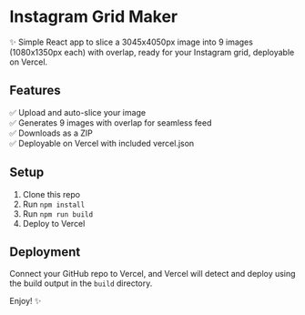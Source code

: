 # Instagram Grid Maker

✨ Simple React app to slice a 3045x4050px image into 9 images (1080x1350px each) with overlap, ready for your Instagram grid, deployable on Vercel.

## Features
✅ Upload and auto-slice your image  
✅ Generates 9 images with overlap for seamless feed  
✅ Downloads as a ZIP  
✅ Deployable on Vercel with included vercel.json

## Setup
1. Clone this repo
2. Run `npm install`
3. Run `npm run build`
4. Deploy to Vercel

## Deployment
Connect your GitHub repo to Vercel, and Vercel will detect and deploy using the build output in the `build` directory.

Enjoy! ✨
